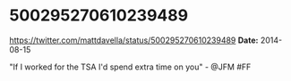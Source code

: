 # 500295270610239489
https://twitter.com/mattdavella/status/500295270610239489
**Date:** 2014-08-15

"If I worked for the TSA I'd spend extra time on you" - @JFM #FF
